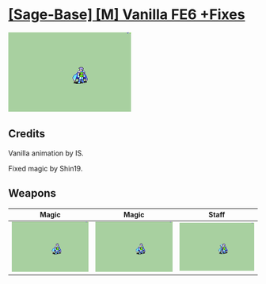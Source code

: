 # [\[Sage-Base\] \[M\] Vanilla FE6 +Fixes](./)

<img src="./6.%20Magic/Magic_000.png" alt="[Sage-Base] [M] Vanilla FE6 +Fixes standing" />

## Credits

Vanilla animation by IS.

Fixed magic by Shin19.

## Weapons


|Magic |Magic |Staff |
|  :---: | :---: | :---: |
| <img alt="Magic animation" src="./6.%20Magic/Magic.gif" /> | <img alt="Magic animation" src="./6.%20Magic%20(Fixed)/Magic.gif" /> | <img alt="Staff animation" src="./7.%20Staff/Staff.gif" /> |
